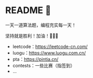 # README 💬

一天一道算法题，编程充实每一天！

坚持就是胜利！加油！🚀🚀🚀

+ leetcode：https://leetcode-cn.com/
+ luogu：https://www.luogu.com.cn/
+ pta：https://pintia.cn/
+ contests：一些比赛（指签到）
+ ...
